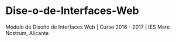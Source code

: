 # Dise-o-de-Interfaces-Web
Módulo de Diseño de Interfaces Web | Curso 2016 - 2017 | IES Mare Nostrum, Alicante

